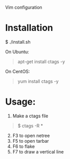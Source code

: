 Vim configuration

# Installation

$ ./install.sh

On Ubuntu:
> apt-get install ctags -y

On CentOS:
> yum install ctags -y

# Usage:

1. Make a ctags file
> $ ctags -R * 
2. F3 to open netree
3. F5 to open tarbar
4. F6 to flake
5. F7 to draw a vertical line
